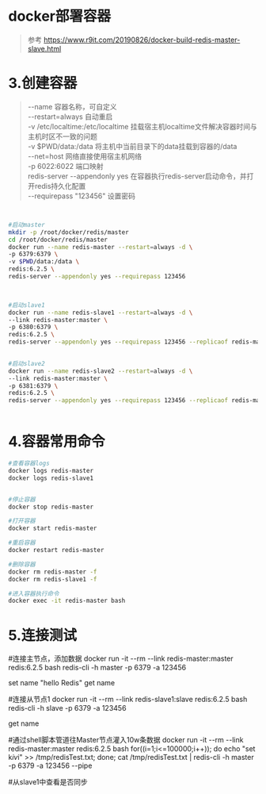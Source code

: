 # docker部署容器
> 参考 https://www.r9it.com/20190826/docker-build-redis-master-slave.html






# 3.创建容器
> --name 容器名称，可自定义  
> --restart=always 自动重启  
> -v /etc/localtime:/etc/localtime 挂载宿主机localtime文件解决容器时间与主机时区不一致的问题  
> -v $PWD/data:/data 将主机中当前目录下的data挂载到容器的/data  
> --net=host 网络直接使用宿主机网络  
> -p 6022:6022 端口映射  
> redis-server --appendonly yes 在容器执行redis-server启动命令，并打开redis持久化配置  
> --requirepass "123456" 设置密码  



``` bash


#启动master
mkdir -p /root/docker/redis/master
cd /root/docker/redis/master
docker run --name redis-master --restart=always -d \
-p 6379:6379 \
-v $PWD/data:/data \
redis:6.2.5 \
redis-server --appendonly yes --requirepass 123456

 

#启动slave1
docker run --name redis-slave1 --restart=always -d \
--link redis-master:master \
-p 6380:6379 \
redis:6.2.5 \
redis-server --appendonly yes --requirepass 123456 --replicaof redis-master 6379 --masterauth 123456
 

#启动slave2
docker run --name redis-slave2 --restart=always -d \
--link redis-master:master \
-p 6381:6379 \
redis:6.2.5 \
redis-server --appendonly yes --requirepass 123456 --replicaof redis-master 6379 --masterauth 123456



```



# 4.容器常用命令

``` bash
#查看容器logs
docker logs redis-master
docker logs redis-slave1


#停止容器
docker stop redis-master

#打开容器
docker start redis-master

#重启容器
docker restart redis-master

#删除容器
docker rm redis-master -f
docker rm redis-slave1 -f

#进入容器执行命令
docker exec -it redis-master bash
``` 








# 5.连接测试

#连接主节点，添加数据
docker run -it --rm --link redis-master:master redis:6.2.5 bash
redis-cli -h master -p 6379 -a 123456

set name "hello Redis"
get name


#连接从节点1
docker run -it --rm --link redis-slave1:slave redis:6.2.5 bash
redis-cli -h slave -p 6379 -a 123456

get name


#通过shell脚本管道往Master节点灌入10w条数据
docker run -it --rm --link redis-master:master redis:6.2.5 bash
for((i=1;i<=100000;i++)); do echo "set k$i v$i" >> /tmp/redisTest.txt; done;
cat /tmp/redisTest.txt | redis-cli -h master -p 6379 -a 123456 --pipe

#从slave1中查看是否同步
